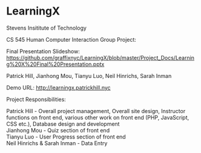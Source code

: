 # LearningX

Stevens Insititute of Technology 

CS 545 Human Computer Interaction Group Project:

Final Presentation Slideshow:  https://github.com/graffixnyc/LearningX/blob/master/Project_Docs/Learning%20X%20Final%20Presentation.pptx

Patrick Hill, Jianhong Mou, Tianyu Luo, Neil Hinrichs, Sarah Inman

Demo URL:  http://learningx.patrickhill.nyc

Project Responsibilities:

Patrick Hill -  Overall project management, Overall site design, Instructor functions on front end, various other work on front end (PHP, JavaScript, CSS etc.),
Database design and development<br>
Jianhong Mou - Quiz section of front end<br>
Tianyu Luo - User Progress section of front end<br>
Neil Hinrichs & Sarah Inman  - Data Entry
